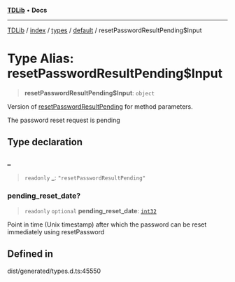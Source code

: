[**TDLib**](../../../../../../README.md) • **Docs**

***

[TDLib](../../../../../../modules.md) / [index](../../../../../README.md) / [types](../../../README.md) / [default](../README.md) / resetPasswordResultPending$Input

# Type Alias: resetPasswordResultPending$Input

> **resetPasswordResultPending$Input**: `object`

Version of [resetPasswordResultPending](resetPasswordResultPending.md) for method parameters.

The password reset request is pending

## Type declaration

### \_

> `readonly` **\_**: `"resetPasswordResultPending"`

### pending\_reset\_date?

> `readonly` `optional` **pending\_reset\_date**: [`int32`](int32.md)

Point in time (Unix timestamp) after which the password can be reset immediately using resetPassword

## Defined in

dist/generated/types.d.ts:45550
